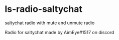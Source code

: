 # ls-radio-saltychat
saltychat radio with mute and unmute radio


Radio for saltychat made by AimEye#1517 on discord

 
